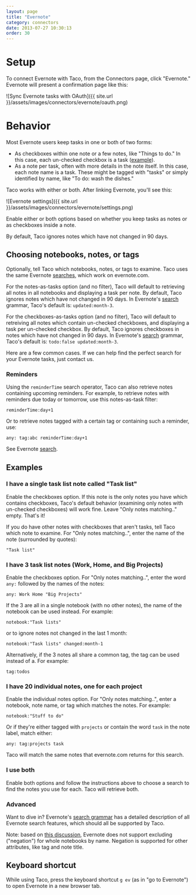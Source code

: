 ```yaml
---
layout: page
title: "Evernote"
category: connectors
date: 2013-07-27 10:30:13
order: 30
---
```


# Setup

To connect Evernote with Taco, from the Connectors page, click
"Evernote." Evernote will present a confirmation page like this:

![Sync Evernote tasks with OAuth]({{ site.url }}/assets/images/connectors/evernote/oauth.png)


# Behavior

Most Evernote users keep tasks in one or both of two forms:

* As checkboxes within one note or a few notes, like "Things to do." In
  this case, each un-checked checkbox is a task
  ([example](http://blog.evernote.com/blog/2012/09/14/quick-tip-friday-create-checklists-faster-with-auto-checkboxes/)).
* As a note per task, often with more details in the note itself. In
  this case, each note name is a task. These might be tagged with
  "tasks" or simply identified by name, like "To do: wash the dishes."

Taco works with either or both. After linking Evernote, you'll see this:

![Evernote settings]({{ site.url }}/assets/images/connectors/evernote/settings.png)

Enable either or both options based on whether you keep tasks as notes
or as checkboxes inside a note.

By default, Taco ignores notes which have not changed in 90 days.

## Choosing notebooks, notes, or tags

Optionally, tell Taco which notebooks, notes, or tags to examine. Taco
uses the same Evernote [searches](http://dev.evernote.com/doc/articles/search_grammar.php#Search_Terms),
which work on evernote.com.

For the notes-as-tasks option (and no filter), Taco will default to
retrieving all notes in all notebooks and displaying a task per note.
By default, Taco ignores notes which have not changed in 90 days.
In Evernote's 
[search](http://dev.evernote.com/doc/articles/search_grammar.php#Search_Terms) 
grammar, Taco's default is: `updated:month-3`.

For the checkboxes-as-tasks option (and no filter), Taco will default to
retreiving all notes which contain un-checked checkboxes, and displaying
a task per un-checked checkbox. By default, Taco ignores checkboxes in
notes which have not changed in 90 days. In Evernote's 
[search](http://dev.evernote.com/doc/articles/search_grammar.php#Search_Terms) 
grammar, Taco's default is: `todo:false updated:month-3`.

Here are a few common cases. If we can help find the perfect search for
your Evernote tasks, just contact us.

### Reminders

Using the `reminderTime` search operator, Taco can also retrieve notes
containing upcoming reminders. For example, to retrieve notes with
reminders due today or tomorrow, use this notes-as-task filter:

    reminderTime:day+1

Or to retrieve notes tagged with a certain tag or containing such a
reminder, use:

    any: tag:abc reminderTime:day+1

See Evernote [search](http://dev.evernote.com/doc/articles/search_grammar.php#Search_Terms).


## Examples

### I have a single task list note called "Task list"

Enable the checkboxes option. If this note is the only notes you have
which contains checkboxes, Taco's default behavior (examining only notes
with un-checked checkboxes) will work fine. Leave "Only notes
matching.." empty. That's it!

If you do have other notes with checkboxes that aren't tasks, tell Taco
which note to examine. For "Only notes matching..", enter the name of
the note (surrounded by quotes):

    "Task list"

### I have 3 task list notes (Work, Home, and Big Projects)

Enable the checkboxes option. For "Only notes matching..", enter the
word `any:` followed by the names of the notes:

    any: Work Home "Big Projects"

If the 3 are all in a single notebook (with no other notes), the name of
the notebook can be used instead. For example:

    notebook:"Task lists"

or to ignore notes not changed in the last 1 month:

    notebook:"Task lists" changed:month-1

Alternatively, if the 3 notes all share a common tag, the tag can be
used instead of a. For example:

    tag:todos

### I have 20 individual notes, one for each project

Enable the individual notes option. For "Only notes matching..", enter a
notebook, note name, or tag which matches the notes. For example:

    notebook:"Stuff to do"

Or if they're either tagged with `projects` or contain the word `task`
in the note label, match either:

    any: tag:projects task

Taco will match the same notes that evernote.com returns for this
search.

### I use both

Enable both options and follow the instructions above to choose a search
to find the notes you use for each. Taco will retrieve both.

### Advanced

Want to dive in? Evernote's [search grammar](http://dev.evernote.com/doc/articles/search_grammar.php#Search_Terms) 
has a detailed description of all Evernote search features, which should
all be supported by Taco.

Note: based on [this discussion](https://discussion.evernote.com/topic/25109-howto-filter-two-create-saved-search-filter-only-two-notebooks/?p=132848),
Evernote does not support excluding ("negation") for whole notebooks
by name. Negation is supported for other attributes, like tag and note
title.

## Keyboard shortcut

While using Taco, press the keyboard shortcut `g ev` (as in "go to
Evernote") to open Evernote in a new browser tab.
